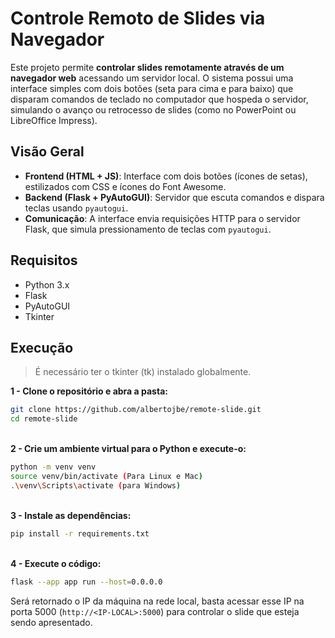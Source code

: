 # Controle Remoto de Slides via Navegador

Este projeto permite **controlar slides remotamente através de um navegador web** acessando um servidor local. O sistema possui uma interface simples com dois botões (seta para cima e para baixo) que disparam comandos de teclado no computador que hospeda o servidor, simulando o avanço ou retrocesso de slides (como no PowerPoint ou LibreOffice Impress).

## Visão Geral

- **Frontend (HTML + JS)**: Interface com dois botões (ícones de setas), estilizados com CSS e ícones do Font Awesome.
- **Backend (Flask + PyAutoGUI)**: Servidor que escuta comandos e dispara teclas usando `pyautogui`.
- **Comunicação**: A interface envia requisições HTTP para o servidor Flask, que simula pressionamento de teclas com `pyautogui`.

## Requisitos

- Python 3.x
- Flask
- PyAutoGUI
- Tkinter

## Execução

> É necessário ter o tkinter (tk) instalado globalmente.

**1 - Clone o repositório e abra a pasta:**
```bash
git clone https://github.com/albertojbe/remote-slide.git
cd remote-slide
```
\
**2 - Crie um ambiente virtual para o Python e execute-o:**
```bash
python -m venv venv
source venv/bin/activate (Para Linux e Mac)
.\venv\Scripts\activate (para Windows)
```
\
**3 - Instale as dependências:**
```bash
pip install -r requirements.txt
```
\
**4 - Execute o código:**
```bash
flask --app app run --host=0.0.0.0
```

Será retornado o IP da máquina na rede local, basta acessar esse IP na porta 5000 (`http://<IP-LOCAL>:5000`) para controlar o slide que esteja sendo apresentado.
